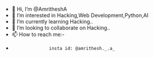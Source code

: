 - 👋 Hi, I’m @AmritheshA
- 👀 I’m interested in Hacking,Web Development,Python,AI
- 🌱 I’m currently learning Hacking..
- 💞️ I’m looking to collaborate on Hacking..
- 📫 How to reach me:-
-                   insta id: @amrithesh._.a_


<!---
AmritheshA/AmritheshA is a ✨ special ✨ repository because its `README.md` (this file) appears on your GitHub profile.
You can click the Preview link to take a look at your changes.
--->
